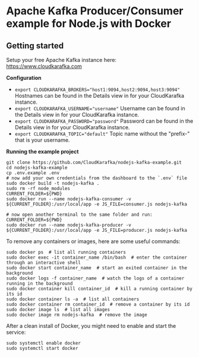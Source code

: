 # Apache Kafka Producer/Consumer example for Node.js with Docker

## Getting started

Setup your free Apache Kafka instance here: https://www.cloudkarafka.com

**Configuration**

* `export CLOUDKARAFKA_BROKERS="host1:9094,host2:9094,host3:9094"`
  Hostnames can be found in the Details view in for your CloudKarafka instance.
* `export CLOUDKARAFKA_USERNAME="username"`
  Username can be found in the Details view in for your CloudKarafka instance.
* `export CLOUDKARAFKA_PASSWORD="password"`
  Password can be found in the Details view in for your CloudKarafka instance.
* `export CLOUDKARAFKA_TOPIC="default"`
  Topic name without the "prefix-" that is your username.

**Running the example project**

```
git clone https://github.com/CloudKarafka/nodejs-kafka-example.git
cd nodejs-kafka-example
cp .env.example .env
# now add your own credentials from the dashboard to the `.env` file
sudo docker build -t nodejs-kafka .
sudo rm -rf node_modules
CURRENT_FOLDER=${PWD}
sudo docker run --name nodejs-kafka-consumer -v ${CURRENT_FOLDER}:/usr/local/app -e JS_FILE=consumer.js nodejs-kafka

# now open another terminal to the same folder and run:
CURRENT_FOLDER=${PWD}
sudo docker run --name nodejs-kafka-producer -v ${CURRENT_FOLDER}:/usr/local/app -e JS_FILE=producer.js nodejs-kafka
```

To remove any containers or images, here are some useful commands:

```
sudo docker ps  # list all running containers
sudo docker exec -it container_name /bin/bash  # enter the container through an interactive shell
sudo docker start container_name  # start an exited container in the background
sudo docker logs -f container_name  # watch the logs of a container running in the background
sudo docker container kill container_id  # kill a running container by its id
sudo docker container ls -a  # list all containers
sudo docker container rm container_id  # remove a container by its id
sudo docker image ls  # list all images
sudo docker image rm nodejs-kafka  # remove the image
```

After a clean install of Docker, you might need to enable and start the service:

```
sudo systemctl enable docker
sudo systemctl start docker
```
